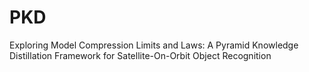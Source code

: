 # PKD
Exploring Model Compression Limits and Laws: A Pyramid Knowledge Distillation Framework for Satellite-On-Orbit Object Recognition
